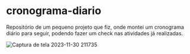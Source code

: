 # cronograma-diario
Repositório de um pequeno projeto que fiz, onde montei um cronograma diário para seguir, podendo fazer um check nas atividades já realizadas.

![Captura de tela 2023-11-30 211735](https://github.com/rafael-marques15/cronograma-diario/assets/127262823/f1bddd74-a394-4931-aa23-4333693c1604)
